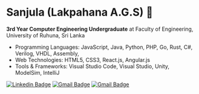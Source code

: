 # Sanjula (Lakpahana A.G.S) 👋

 **3rd Year Computer Engineering Undergraduate** at Faculty of Engineering, University of Ruhuna, Sri Lanka

- Programming Languages: JavaScript, Java, Python, PHP, Go, Rust, C#, Verilog, VHDL, Assembly, 
- Web Technologies: HTML5, CSS3, React.js, Angular.js
- Tools & Frameworks: Visual Studio Code, Visual Studio, Unity, ModelSim, IntelliJ  


[![Linkedin Badge](https://img.shields.io/badge/-Sanjula_Lakpahana-0077B5?style=flat-square&logo=Linkedin&logoColor=white&link=https://www.linkedin.com/in/lakpahana/)](https://www.linkedin.com/in/lakpahana/)
[![Gmail Badge](https://img.shields.io/badge/-agslakpahana@gmail.com-0077B5?style=flat-square&logo=Gmail&logoColor=white&link=mailto:agslakpahana@gmail.com)](mailto:agslakpahana@gmail.com)
[![Gmail Badge](https://img.shields.io/badge/-lakpahana.github.io-0077B5?style=flat-square&logo=About.me&logoColor=white&link=lakpahana.github.io)](https://lakpahana.github.io)







